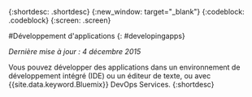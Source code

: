 {:shortdesc: .shortdesc}
{:new_window: target="_blank"}
{:codeblock: .codeblock}
{:screen: .screen}

#Développement d'applications
{: #developingapps}

*Dernière mise à jour : 4 décembre 2015*

Vous pouvez développer des applications dans un environnement de développement intégré (IDE) ou un éditeur de texte, ou avec
{{site.data.keyword.Bluemix}} DevOps Services.
{:shortdesc} 
